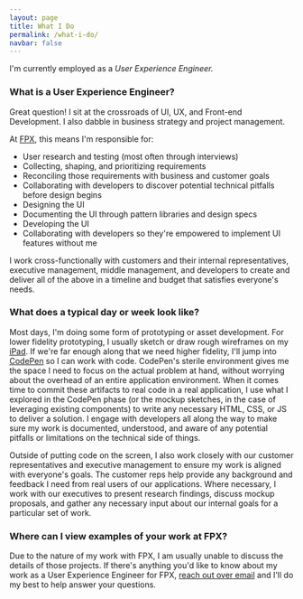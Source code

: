 ```yaml
---
layout: page
title: What I Do
permalink: /what-i-do/
navbar: false
---
```


I'm currently employed as a *User Experience Engineer.*

### What is a User Experience Engineer?

Great question! I sit at the crossroads of UI, UX, and Front-end Development. I
also dabble in business strategy and project management.

At [FPX](https://www.fpx.com/), this means I'm responsible for:

- User research and testing (most often through interviews)
- Collecting, shaping, and prioritizing requirements
- Reconciling those requirements with business and customer goals
- Collaborating with developers to discover potential technical pitfalls before
  design begins
- Designing the UI
- Documenting the UI through pattern libraries and design specs
- Developing the UI
- Collaborating with developers so they're empowered to implement UI features
  without me

I work cross-functionally with customers and their internal representatives,
executive management, middle management, and developers to create and deliver
all of the above in a timeline and budget that satisfies everyone's needs.

### What does a typical day or week look like?

Most days, I'm doing some form of prototyping or asset development. For
lower fidelity prototyping, I usually sketch or draw rough wireframes on my
[iPad](/uses/#129-ipad-pro-2018-with-apple-pencil-2). If we're far enough along
that we need higher fidelity, I'll jump into
[CodePen](https://codepen.io/bobbyshowalter/) so I can work with code. CodePen's
sterile environment gives me the space I need to focus on the actual problem at
hand, without worrying about the overhead of an entire application environment.
When it comes time to commit these artifacts to real code in a real application,
I use what I explored in the CodePen phase (or the mockup sketches, in the case
of leveraging existing components) to write any necessary HTML, CSS, or JS to
deliver a solution. I engage with developers all along the way to make sure my
work is documented, understood, and aware of any potential pitfalls or
limitations on the technical side of things.

Outside of putting code on the screen, I also work closely with our customer
representatives and executive management to ensure my work is aligned with
everyone's goals. The customer reps help provide any background and feedback I
need from real users of our applications. Where necessary, I work with our
executives to present research findings, discuss mockup proposals, and gather
any necessary input about our internal goals for a particular set of work.

### Where can I view examples of your work at FPX?

Due to the nature of my work with FPX, I am usually unable to discuss the
details of those projects. If there's anything you'd like to know about my work
as a User Experience Engineer for FPX, [reach out over
email](mailto:bobby.showalter@gmail.com) and I'll do my best to help answer your
questions.
